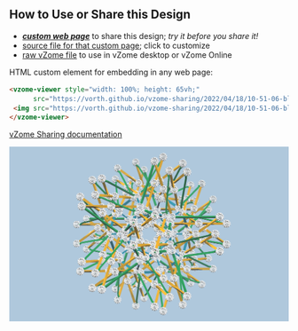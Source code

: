 
## How to Use or Share this Design

 - [***custom web page***][post] to share this design; *try it before you share it!*
 - [source file for that custom page][source]; click to customize
 - [raw vZome file][raw] to use in vZome desktop or vZome Online
 
 HTML custom element for embedding in any web page:
 ```html
<vzome-viewer style="width: 100%; height: 65vh;"
       src="https://vorth.github.io/vzome-sharing/2022/04/18/10-51-06-blue-yellow-green-star-tangle/blue-yellow-green-star-tangle.vZome" >
  <img src="https://vorth.github.io/vzome-sharing/2022/04/18/10-51-06-blue-yellow-green-star-tangle/blue-yellow-green-star-tangle.png" />
</vzome-viewer>
 ```

[vZome Sharing documentation](https://vzome.github.io/vzome/sharing.html#how-it-works)

![Image](<blue-yellow-green-star-tangle.png>)


[post]: <https://vorth.github.io/vzome-sharing/2022/04/18/blue-yellow-green-star-tangle-10-51-06.html>
[source]: <https://github.com/vorth/vzome-sharing/edit/main/_posts/2022-04-18-blue-yellow-green-star-tangle-10-51-06.md>
[raw]: <https://raw.githubusercontent.com/vorth/vzome-sharing/main/2022/04/18/10-51-06-blue-yellow-green-star-tangle/blue-yellow-green-star-tangle.vZome>